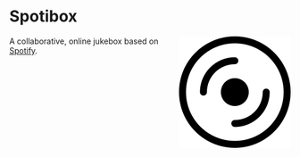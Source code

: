 # Spotibox

<img src="static/images/logo.png" align="right">

A collaborative, online jukebox based on [Spotify](https://open.spotify.com).
